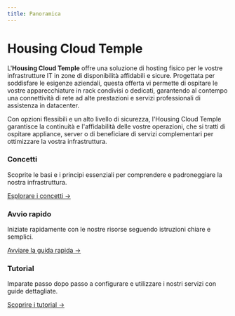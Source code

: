 ```yaml
---
title: Panoramica
---
```


# Housing Cloud Temple

L'**Housing Cloud Temple** offre una soluzione di hosting fisico per le vostre infrastrutture IT in zone di disponibilità affidabili e sicure. Progettata per soddisfare le esigenze aziendali, questa offerta vi permette di ospitare le vostre apparecchiature in rack condivisi o dedicati, garantendo al contempo una connettività di rete ad alte prestazioni e servizi professionali di assistenza in datacenter.

Con opzioni flessibili e un alto livello di sicurezza, l'Housing Cloud Temple garantisce la continuità e l'affidabilità delle vostre operazioni, che si tratti di ospitare appliance, server o di beneficiare di servizi complementari per ottimizzare la vostra infrastruttura.

<div class="card-grid">
  <div class="card">
    <h3>Concetti</h3>
    <p>Scoprite le basi e i principi essenziali per comprendere e padroneggiare la nostra infrastruttura.</p>
    <a href="housing/concepts" class="card-link">Esplorare i concetti &rarr;</a>
  </div>
  <div class="card">
    <h3>Avvio rapido</h3>
    <p>Iniziate rapidamente con le nostre risorse seguendo istruzioni chiare e semplici.</p>
    <a href="housing/quickstart" class="card-link">Avviare la guida rapida &rarr;</a>
  </div>
    <div class="card">
    <h3>Tutorial</h3>
    <p>Imparate passo dopo passo a configurare e utilizzare i nostri servizi con guide dettagliate.</p>
    <a href="housing/tutorials" class="card-link">Scoprire i tutorial &rarr;</a>
  </div>
</div>
